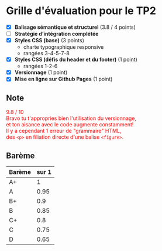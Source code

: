 # Grille d'évaluation pour le TP2
- [X] __Balisage sémantique et structurel__ (3.8 / 4 points)
- [ ] __Stratégie d’intégration complétée__
- [X] __Styles CSS (base)__ (3 points)
  - charte typographique responsive
  - rangées 3-4-5-7-8
- [X] __Styles CSS (défis du header et du footer)__ (1 point)
  - rangées 1-2-6
- [X] __Versionnage__ (1 point)
- [X] __Mise en ligne sur Github Pages__ (1 point)

## Note
<span style='color:red'>9.8 / 10    
Bravo tu t'appropries bien l'utilisation du versionnage,  
et ton aisance avec le code augmente constamment!   
Il y a cependant 1 erreur de "grammaire" HTML,   
des `<p>` en filiation directe d'une balise `<figure>`. </span>

## Barème
| Barème | sur 1 |
|--------|-------|
| A+     | 1     |
| A      | 0.95  |
| B+     | 0.9   |
| B      | 0.85  |
| C+     | 0.8   |
| C      | 0.75  |
| D      | 0.65  |
